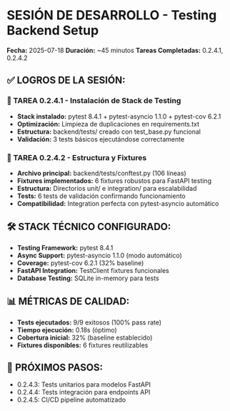 # SESIÓN DE DESARROLLO - Testing Backend Setup

**Fecha:** 2025-07-18
**Duración:** ~45 minutos
**Tareas Completadas:** 0.2.4.1, 0.2.4.2

## ✅ LOGROS DE LA SESIÓN:

### 🧪 TAREA 0.2.4.1 - Instalación de Stack de Testing
- **Stack instalado:** pytest 8.4.1 + pytest-asyncio 1.1.0 + pytest-cov 6.2.1
- **Optimización:** Limpieza de duplicaciones en requirements.txt
- **Estructura:** backend/tests/ creado con test_base.py funcional
- **Validación:** 3 tests básicos ejecutándose correctamente

### 📁 TAREA 0.2.4.2 - Estructura y Fixtures
- **Archivo principal:** backend/tests/conftest.py (106 líneas)
- **Fixtures implementados:** 6 fixtures robustos para FastAPI testing
- **Estructura:** Directorios unit/ e integration/ para escalabilidad
- **Tests:** 6 tests de validación confirmando funcionamiento
- **Compatibilidad:** Integration perfecta con pytest-asyncio automático

## 🛠️ STACK TÉCNICO CONFIGURADO:
- **Testing Framework:** pytest 8.4.1
- **Async Support:** pytest-asyncio 1.1.0 (modo automático)
- **Coverage:** pytest-cov 6.2.1 (32% baseline)
- **FastAPI Integration:** TestClient fixtures funcionales
- **Database Testing:** SQLite in-memory para tests

## 📊 MÉTRICAS DE CALIDAD:
- **Tests ejecutados:** 9/9 exitosos (100% pass rate)
- **Tiempo ejecución:** 0.18s (óptimo)
- **Cobertura inicial:** 32% (baseline establecido)
- **Fixtures disponibles:** 6 fixtures reutilizables

## 🚀 PRÓXIMOS PASOS:
- 0.2.4.3: Tests unitarios para modelos FastAPI
- 0.2.4.4: Tests integración para endpoints API
- 0.2.4.5: CI/CD pipeline automatizado
